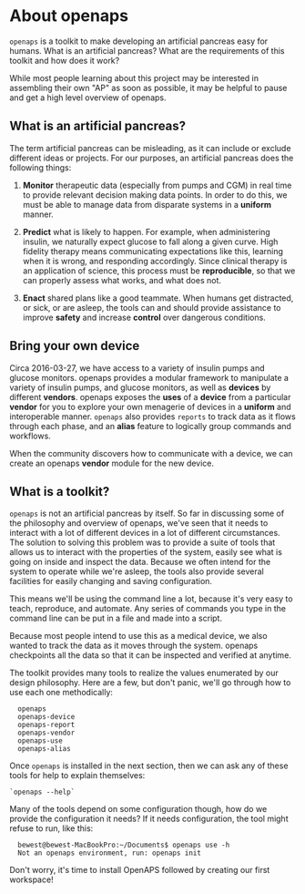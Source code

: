 
# About openaps

`openaps` is a toolkit to make developing an artificial pancreas easy
for humans.  What is an artificial pancreas?  What are the
requirements of this toolkit and how does it work?

While most people learning about this project may be interested in
assembling their own "AP" as soon as possible, it may be helpful to
pause and get a high level overview of openaps.


## What is an artificial pancreas?

The term artificial pancreas can be misleading, as it can include or
exclude different ideas or projects.  For our purposes, an artificial
pancreas does the following things:

1. **Monitor** therapeutic data (especially from pumps and CGM) in real time to
   provide relevant decision making data points.  In order to do this,
   we must be able to manage data from disparate systems in a
   **uniform** manner.

1. **Predict** what is likely to happen.
   For example, when administering insulin, we naturally expect
   glucose to fall along a given curve.
   High fidelity therapy means communicating expectations like this,
   learning when it is wrong, and responding accordingly.
   Since clinical therapy is an application of science, this process
   must be **reproducible**, so that we can properly assess what
   works, and what does not.

1. **Enact** shared plans like a good teammate.
   When humans get distracted, or sick, or are asleep, the tools can
   and should provide assistance to improve **safety** and increase
   **control** over dangerous conditions.

## Bring your own device

Circa 2016-03-27, we have access to a variety of insulin pumps and
glucose monitors.  openaps provides a modular framework to manipulate
a variety of insulin pumps, and glucose monitors, as well as
**devices** by different **vendors**.  openaps exposes the **uses** of
a **device** from a particular **vendor** for you to explore your own
menagerie of devices in a **uniform** and interoperable manner.
`openaps` also provides `reports` to track data as it flows through
each phase, and an **alias** feature to logically group commands and
workflows.

When the community discovers how to communicate with a device, we can
create an openaps **vendor** module for the new device.

## What is a toolkit?
`openaps` is not an artificial pancreas by itself.  So far in
discussing some of the philosophy and overview of openaps, we've seen
that it needs to interact with a lot of different devices in a lot of
different circumstances.  The solution to solving this problem was to
provide a suite of tools that allows us to interact with the
properties of the system, easily see what is going on inside and
inspect the data.  Because we often intend for the system to operate
while we're asleep, the tools also provide several facilities for
easily changing and saving configuration.

This means we'll be using the command line a lot, because it's very
easy to teach, reproduce, and automate.  Any series of commands you
type in the command line can be put in a file and made into a script.

Because most people intend to use this as a medical device, we also
wanted to track the data as it moves through the system.  openaps
checkpoints all the data so that it can be inspected and verified at
anytime.

The toolkit provides many tools to realize the values enumerated by
our design philosophy.  Here are a few, but don't panic, we'll go
through how to use each one methodically:

      openaps
      openaps-device
      openaps-report
      openaps-vendor
      openaps-use
      openaps-alias

Once `openaps` is installed in the next section, then we can ask any of these tools for
help to explain themselves:

    `openaps --help`

Many of the tools depend on some configuration though, how do we
provide the configuration it needs?  If it needs configuration, the
tool might refuse to run, like this:

      bewest@bewest-MacBookPro:~/Documents$ openaps use -h
      Not an openaps environment, run: openaps init

Don't worry, it's time to install OpenAPS followed by creating our first workspace!

